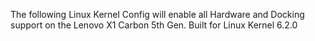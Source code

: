 The following Linux Kernel Config will enable all Hardware and Docking support on the Lenovo X1 Carbon 5th Gen.
Built for Linux Kernel 6.2.0

